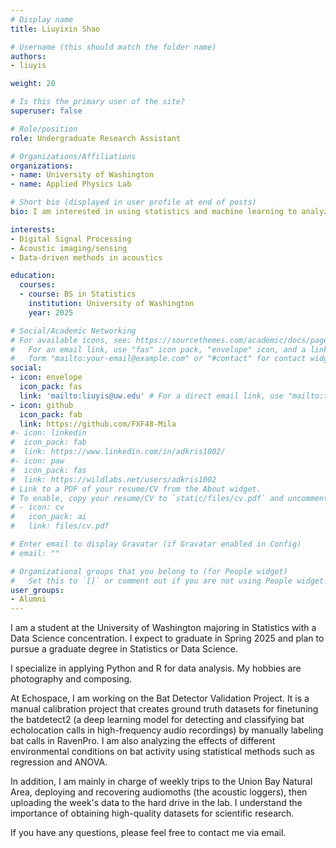 ```yaml
---
# Display name
title: Liuyixin Shao

# Username (this should match the folder name)
authors:
- liuyis

weight: 20

# Is this the primary user of the site?
superuser: false

# Role/position
role: Undergraduate Research Assistant

# Organizations/Affiliations
organizations:
- name: University of Washington
- name: Applied Physics Lab

# Short bio (displayed in user profile at end of posts)
bio: I am interested in using statistics and machine learning to analyze acoustic data from UBNA.

interests:
- Digital Signal Processing
- Acoustic imaging/sensing
- Data-driven methods in acoustics

education:
  courses:
  - course: BS in Statistics
    institution: University of Washington
    year: 2025

# Social/Academic Networking
# For available icons, see: https://sourcethemes.com/academic/docs/page-builder/#icons
#   For an email link, use "fas" icon pack, "envelope" icon, and a link in the
#   form "mailto:your-email@example.com" or "#contact" for contact widget.
social:
- icon: envelope
  icon_pack: fas
  link: 'mailto:liuyis@uw.edu' # For a direct email link, use "mailto:test@example.org".
- icon: github
  icon_pack: fab
  link: https://github.com/FXF48-Mila
#- icon: linkedin
#  icon_pack: fab
#  link: https://www.linkedin.com/in/adkris1002/
#- icon: paw
#  icon_pack: fas
#  link: https://wildlabs.net/users/adkris1002
# Link to a PDF of your resume/CV from the About widget.
# To enable, copy your resume/CV to `static/files/cv.pdf` and uncomment the lines below.
# - icon: cv
#   icon_pack: ai
#   link: files/cv.pdf

# Enter email to display Gravatar (if Gravatar enabled in Config)
# email: ""

# Organizational groups that you belong to (for People widget)
#   Set this to `[]` or comment out if you are not using People widget.
user_groups:
- Alumni
---
```


I am a student at the University of Washington majoring in Statistics with a Data Science concentration. I expect to graduate in Spring 2025 and plan to pursue a graduate degree in Statistics or Data Science. 

I specialize in applying Python and R for data analysis. My hobbies are photography and composing. 

At Echospace, I am working on the Bat Detector Validation Project. It is a manual calibration project that creates ground truth datasets for finetuning the batdetect2 (a deep learning model for detecting and classifying bat echolocation calls in high-frequency audio recordings) by manually labeling bat calls in RavenPro. I am also analyzing the effects of different environmental conditions on bat activity using statistical methods such as regression and ANOVA. 

In addition, I am mainly in charge of weekly trips to the Union Bay Natural Area, deploying and recovering audiomoths (the acoustic loggers), then uploading the week's data to the hard drive in the lab. I understand the importance of obtaining high-quality datasets for scientific research. 

If you have any questions, please feel free to contact me via email.
